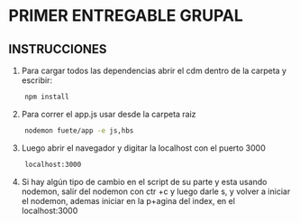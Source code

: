# PRIMER ENTREGABLE GRUPAL

### 

## INSTRUCCIONES

1. Para cargar todos las dependencias abrir el cdm dentro de la carpeta y escribir:
```bash
    npm install
```
2. Para correr el app.js usar desde la carpeta raiz
```bash
    nodemon fuete/app -e js,hbs
```  
3. Luego abrir el navegador y digitar la localhost con el puerto 3000
```bash
    localhost:3000
```  
4. Si hay algún tipo de cambio en el script de su parte y esta usando nodemon, salir del nodemon con ctr +c
y luego darle s, y volver a iniciar el nodemon, ademas iniciar en la p+agina del index, en el 
localhost:3000